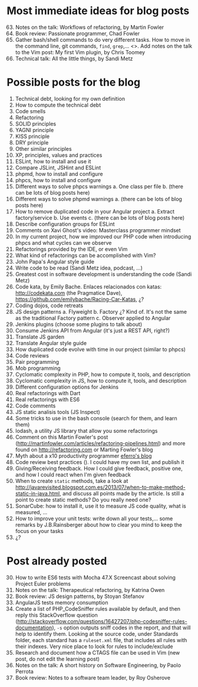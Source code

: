 # Most immediate ideas for blog posts

63. Notes on the talk: Workflows of refactoring, by Martin Fowler
55. Book review: Passionate programmer, Chad Fowler
59. Gather bash/shell commands to do very different tasks. How to move in the command line, git commands, `find`, `grep`,...
<>. Add notes on the talk to the Vim post: My first Vim plugin, by Chris Toomey
64. Technical talk: All the little things, by Sandi Metz

# Possible posts for the blog

1. Technical debt, looking for my own definition
2. How to compute the technical debt
3. Code smells
4. Refactoring
5. SOLID principles
6. YAGNI principle
7. KISS principle
8. DRY principle
9. Other similar principles
10. XP, principles, values and practices
11. ESLint, how to install and use it
12. Compare JSLint, JSHint and ESLint
13. phpmd, how to install and configure
14. phpcs, how to install and configure
15. Different ways to solve phpcs warnings
a. One class per file
b. (there can be lots of blog posts here)
16. Different ways to solve phpmd warnings
a. (there can be lots of blog posts here)
17. How to remove duplicated code in your Angular project
a. Extract factory/service
b. Use events
c. (there can be lots of blog posts here)
18. Describe configuration groups for ESLint
19. Comments on Xavi Ghost's video: Masterclass programmer mindset
22. In my current project, how we improved our PHP code when introducing phpcs and what cycles can we observe
23. Refactorings provided by the IDE, or even Vim
24. What kind of refactorings can be accomplished with Vim?
25. John Papa's Angular style guide
26. Write code to be read (Sandi Metz idea, podcast, ...)
27. Greatest cost in software development is understanding the code (Sandi Metz)
28. Code kata, by Emily Bache. Enlaces relacionados con katas: http://codekata.com (the Pragmatice Dave), https://github.com/emilybache/Racing-Car-Katas, ¿?
29. Coding dojos, code retreats
31. JS design patterns
a. Flyweight
b. Factory ¿? Kind of. It's not the same as the traditional Factory pattern
c. Observer applied to Angular
32. Jenkins plugins (choose some plugins to talk about)
33. Consume Jenkins API from Angular (it's just a REST API, right?)
34. Translate JS garden
35. Translate Angular style guide
36. How duplicated code evolve with time in our project (similar to phpcs)
37. Code reviews
38. Pair programming
39. Mob programming
40. Cyclomatic complexity in PHP, how to compute it, tools, and description
41. Cyclomatic complexity in JS, how to compute it, tools, and description
42. Different configuration options for Jenkins
43. Real refactorings with Dart
44. Real refactorings with ES6
45. Code comments
46. JS static analisis tools (JS Inspect)
48. Some tricks to use in the bash console (search for them, and learn them)
49. lodash, a utility JS library that allow you some refactorings
50. Comment on this Martin Fowler's post (http://martinfowler.com/articles/refactoring-pipelines.html) and more found on http://refactoring.com or Marting Fowler's blog
51. Myth about a x10 productivity programmer [eferro's blog](http://www.eferro.net/2015/06/un-generador-de-deuda-tecnica-o-el-mito.html)
53. Code review best practices (). I could have my own list, and publish it
54. Giving/Receiving feedback. How I could give feedback, positive one, and how I could react when I'm given feedback
59. When to create `static` methods, take a look at http://javarevisited.blogspot.com.es/2013/07/when-to-make-method-static-in-java.html, and discuss all points made by the article. Is still a point to create static methods? Do you really need one?
61. SonarCube: how to install it, use it to measure JS code quality, what is measured, ...
62. How to improve your unit tests: write down all your tests,... some remarks by J.B.Rainsberger about how to clear you mind to keep the focus on your tasks
65. ¿?

# Post already posted

30. How to write ES6 tests with Mocha
47.X Screencast about solving Project Euler problems
56. Notes on the talk: Therapeutical refactoring, by Katrina Owen
20. Book review: JS design patterns, by Stoyan Stefanov
52. AngularJS tests memory consumption
58. Create a list of PHP_CodeSniffer rules available by default, and then reply this StackOverflow question (http://stackoverflow.com/questions/16427207/php-codesniffer-rules-documentation), `-s` option outputs sniff codes in the report, and that will help to identify them. Looking at the source code, under Standards folder, each standard has a `ruleset.xml` file, that includes all rules with their indexes. Very nice place to look for rules to include/exclude
60. Research and document how a CTAGS file can be used in Vim (new post, do not edit the learning post)
57. Notes on the talk: A short history on Software Engineering, by Paolo Perrota
21. Book review: Notes to a software team leader, by Roy Osherove

